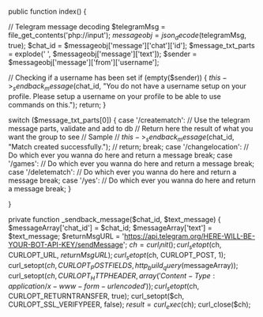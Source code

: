 public function index()
{

// Telegram message decoding
$telegramMsg = file_get_contents('php://input');
$messageobj = json_decode($telegramMsg, true);
$chat_id = $messageobj['message']['chat']['id'];
$message_txt_parts = explode(' ', $messageobj['message']['text']);
$sender = $messageobj['message']['from']['username'];

// Checking if a username has been set
if (empty($sender)) {
$this->_sendback_message($chat_id, "You do not have a username setup on your profile. Please setup a username on your profile to be able to use commands on this.");
return;
}

switch ($message_txt_parts[0]) {
case '/creatematch':
// Use the telegram message parts, validate and add to db
// Return here the result of what you want the group to see
// Sample
// $this->_sendback_message($chat_id, "Match created successfully.");
// return;
break;
case '/changelocation':
// Do which ever you wanna do here and return a message
break;
case '/games':
// Do which ever you wanna do here and return a message
break;
case '/deletematch':
// Do which ever you wanna do here and return a message
break;
case '/yes':
// Do which ever you wanna do here and return a message
break;
}

}

private function _sendback_message($chat_id, $text_message)
{
$messageArray['chat_id'] = $chat_id;
$messageArray['text'] = $text_message;
$returnMsgURL = 'https://api.telegram.org/HERE-WILL-BE-YOUR-BOT-API-KEY/sendMessage';
$ch = curl_init();
curl_setopt($ch, CURLOPT_URL, $returnMsgURL);
curl_setopt($ch, CURLOPT_POST, 1);
curl_setopt($ch, CURLOPT_POSTFIELDS, http_build_query($messageArray));
curl_setopt($ch, CURLOPT_HTTPHEADER, array('Content-Type: application/x-www-form-urlencoded'));
curl_setopt($ch, CURLOPT_RETURNTRANSFER, true);
curl_setopt($ch, CURLOPT_SSL_VERIFYPEER, false);
$result = curl_exec($ch);
curl_close($ch);
